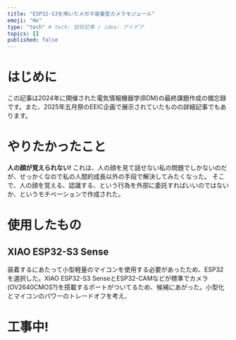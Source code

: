```yaml
---
title: "ESP32-S3を用いたメガネ装着型カメラモジュール"
emoji: "👓"
type: "tech" # tech: 技術記事 / idea: アイデア
topics: []
published: false
---
```


# はじめに

この記事は2024年に開催された電気情報機器学(BDM)の最終課題作成の備忘録です。また、2025年五月祭のEEIC企画で展示されていたものの詳細記事でもあります。

# やりたかったこと

**人の顔が覚えられない!** これは、人の顔を見て話せない私の問題でしかないのだが、せっかくなので私の人間的成長以外の手段で解決してみたくなった。
そこで、人の顔を覚える、認識する、という行為を外部に委託すればいいのではないか、というモチベーションで作成された。

# 使用したもの

## XIAO ESP32-S3 Sense

装着するにあたって小型軽量のマイコンを使用する必要があったため、ESP32を選択した。XIAO ESP32-S3 SenseとESP32-CAMなどが標準でカメラ(OV2640CMOS?)を搭載するポートがついてるため、候補にあがった。小型化とマイコンのパワーのトレードオフを考え、

# 工事中!
